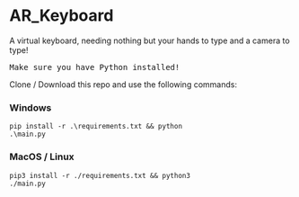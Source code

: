 # AR_Keyboard
A virtual keyboard, needing nothing but your hands to type and a camera to type!

<pre>Make sure you have Python installed!</pre>
Clone / Download this repo and use the following commands:

### Windows
<code>pip install -r .\requirements.txt && python .\main.py</code>

### MacOS / Linux
<code>pip3 install -r ./requirements.txt && python3 ./main.py</code>
